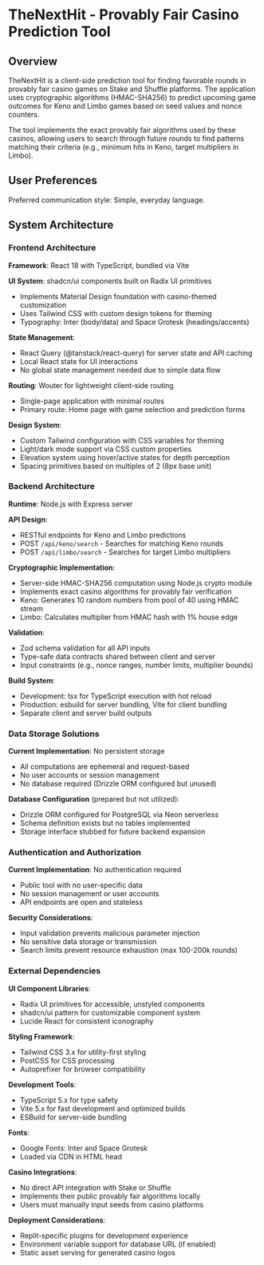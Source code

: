# TheNextHit - Provably Fair Casino Prediction Tool

## Overview

TheNextHit is a client-side prediction tool for finding favorable rounds in provably fair casino games on Stake and Shuffle platforms. The application uses cryptographic algorithms (HMAC-SHA256) to predict upcoming game outcomes for Keno and Limbo games based on seed values and nonce counters.

The tool implements the exact provably fair algorithms used by these casinos, allowing users to search through future rounds to find patterns matching their criteria (e.g., minimum hits in Keno, target multipliers in Limbo).

## User Preferences

Preferred communication style: Simple, everyday language.

## System Architecture

### Frontend Architecture

**Framework**: React 18 with TypeScript, bundled via Vite

**UI System**: shadcn/ui components built on Radix UI primitives
- Implements Material Design foundation with casino-themed customization
- Uses Tailwind CSS with custom design tokens for theming
- Typography: Inter (body/data) and Space Grotesk (headings/accents)

**State Management**:
- React Query (@tanstack/react-query) for server state and API caching
- Local React state for UI interactions
- No global state management needed due to simple data flow

**Routing**: Wouter for lightweight client-side routing
- Single-page application with minimal routes
- Primary route: Home page with game selection and prediction forms

**Design System**:
- Custom Tailwind configuration with CSS variables for theming
- Light/dark mode support via CSS custom properties
- Elevation system using hover/active states for depth perception
- Spacing primitives based on multiples of 2 (8px base unit)

### Backend Architecture

**Runtime**: Node.js with Express server

**API Design**:
- RESTful endpoints for Keno and Limbo predictions
- POST `/api/keno/search` - Searches for matching Keno rounds
- POST `/api/limbo/search` - Searches for target Limbo multipliers

**Cryptographic Implementation**:
- Server-side HMAC-SHA256 computation using Node.js crypto module
- Implements exact casino algorithms for provably fair verification
- Keno: Generates 10 random numbers from pool of 40 using HMAC stream
- Limbo: Calculates multiplier from HMAC hash with 1% house edge

**Validation**:
- Zod schema validation for all API inputs
- Type-safe data contracts shared between client and server
- Input constraints (e.g., nonce ranges, number limits, multiplier bounds)

**Build System**:
- Development: tsx for TypeScript execution with hot reload
- Production: esbuild for server bundling, Vite for client bundling
- Separate client and server build outputs

### Data Storage Solutions

**Current Implementation**: No persistent storage
- All computations are ephemeral and request-based
- No user accounts or session management
- No database required (Drizzle ORM configured but unused)

**Database Configuration** (prepared but not utilized):
- Drizzle ORM configured for PostgreSQL via Neon serverless
- Schema definition exists but no tables implemented
- Storage interface stubbed for future backend expansion

### Authentication and Authorization

**Current Implementation**: No authentication required
- Public tool with no user-specific data
- No session management or user accounts
- API endpoints are open and stateless

**Security Considerations**:
- Input validation prevents malicious parameter injection
- No sensitive data storage or transmission
- Search limits prevent resource exhaustion (max 100-200k rounds)

### External Dependencies

**UI Component Libraries**:
- Radix UI primitives for accessible, unstyled components
- shadcn/ui pattern for customizable component system
- Lucide React for consistent iconography

**Styling Framework**:
- Tailwind CSS 3.x for utility-first styling
- PostCSS for CSS processing
- Autoprefixer for browser compatibility

**Development Tools**:
- TypeScript 5.x for type safety
- Vite 5.x for fast development and optimized builds
- ESBuild for server-side bundling

**Fonts**:
- Google Fonts: Inter and Space Grotesk
- Loaded via CDN in HTML head

**Casino Integrations**:
- No direct API integration with Stake or Shuffle
- Implements their public provably fair algorithms locally
- Users must manually input seeds from casino platforms

**Deployment Considerations**:
- Replit-specific plugins for development experience
- Environment variable support for database URL (if enabled)
- Static asset serving for generated casino logos